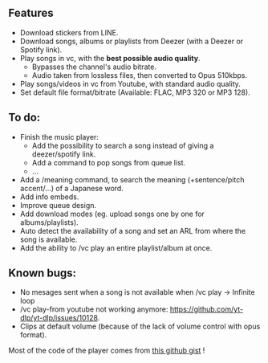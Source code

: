 ## Features

- Download stickers from LINE.
- Download songs, albums or playlists from Deezer (with a Deezer or Spotify link).
- Play songs in vc, with the **best possible audio quality**.
  - Bypasses the channel's audio bitrate.
  - Audio taken from lossless files, then converted to Opus 510kbps.
- Play songs/videos in vc from Youtube, with standard audio quality.
- Set default file format/bitrate (Available: FLAC, MP3 320 or MP3 128).

## To do:

- Finish the music player:
  - Add the possibility to search a song instead of giving a deezer/spotify link.
  - Add a command to pop songs from queue list.
  - ...
- Add a /meaning command, to search the meaning (+sentence/pitch accent/...) of a Japanese word.
- Add info embeds.
- Improve queue design.
- Add download modes (eg. upload songs one by one for albums/playlists).
- Auto detect the availability of a song and set an ARL from where the song is available.
- Add the ability to /vc play an entire playlist/album at once.

## Known bugs:

- No mesages sent when a song is not available when /vc play -> Infinite loop
- /vc play-from youtube not working anymore: https://github.com/yt-dlp/yt-dlp/issues/10128.
- Clips at default volume (because of the lack of volume control with opus format).

Most of the code of the player comes from [this github gist](https://gist.github.com/aliencaocao/83690711ef4b6cec600f9a0d81f710e5) !
